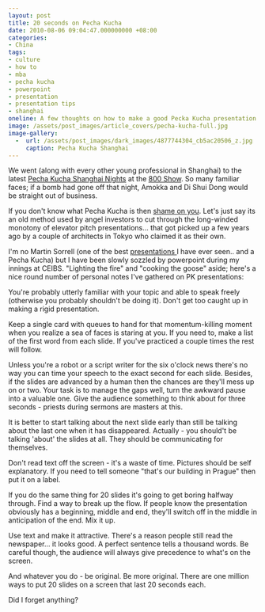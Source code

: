 ```yaml
---
layout: post
title: 20 seconds on Pecha Kucha
date: 2010-08-06 09:04:47.000000000 +08:00
categories:
- China
tags:
- culture
- how to
- mba
- pecha kucha
- powerpoint
- presentation
- presentation tips
- shanghai
oneline: A few thoughts on how to make a good Pecka Kucha presentation
image: /assets/post_images/article_covers/pecha-kucha-full.jpg
image-gallery:
  -  url: /assets/post_images/dark_images/4877744304_cb5ac20506_z.jpg
     caption: Pecha Kucha Shanghai
---
```

We went (along with every other young professional in Shanghai) to the latest <a href="http://www.pecha-kucha.org/night/shanghai/"> Pecha Kucha Shanghai Nights</a> at the <a href="http://www.creativehunt.com/shanghai/articles/project-shanghai-800Show">800 Show</a>. So many familiar faces; if a bomb had gone off that night, Amokka and Di Shui Dong would be straight out of business.

If you don't know what Pecha Kucha is then <a href="http://en.wikipedia.org/wiki/Pecha_Kucha">shame on you</a>. Let's just say its an old method used by angel investors to cut through the long-winded monotony of elevator pitch presentations... that got picked up a few years ago by a couple of architects in Tokyo who claimed it as their own.

I'm no Martin Sorrell (one of the best <a href="http://adage.com/article?article_id=110074">presentations </a>I have ever seen.. and a Pecha Kucha) but I have been slowly sozzled by powerpoint during my innings at CEIBS. "Lighting the fire" and "cooking the goose" aside; here's a nice round number of personal notes I've gathered on PK presentations:

You're probably utterly familiar with your topic and able to speak freely (otherwise you probably shouldn't be doing it). Don't get too caught up in making a rigid presentation.

Keep a single card with queues to hand for that momentum-killing moment when you realize a sea of faces is staring at you. If you need to, make a list of the first word from each slide. If you've practiced a couple times the rest will follow.

Unless you're a robot or a script writer for the six o'clock news there's no way you can time your speech to the exact second for each slide. Besides, if the slides are advanced by a human then the chances are they'll mess up on or two. Your task is to manage the gaps well, turn the awkward pause into a valuable one. Give the audience something to think about for three seconds - priests during sermons are masters at this.

It is better to start talking about the next slide early than still be talking about the last one when it has disappeared. Actually - you should't be talking 'about' the slides at all. They should be communicating for themselves.

Don't read text off the screen - it's a waste of time. Pictures should be self explanatory. If you need to tell someone "that's our building in Prague" then put it on a label.

If you do the same thing for 20 slides it's going to get boring halfway through. Find a way to break up the flow. If people know the presentation obviously has a beginning, middle and end, they'll switch off in the middle in anticipation of the end. Mix it up.

Use text and make it attractive. There's a reason people still read the newspaper... it looks good. A perfect sentence tells a thousand words. Be careful though, the audience will always give precedence to what's on the screen.

And whatever you do - be original. Be more original. There are one million ways to put 20 slides on a screen that last 20 seconds each.

Did I forget anything?

